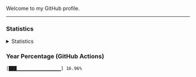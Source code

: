 Welcome to my GitHub profile.

---

### Statistics
<details>
<summary>Statistics</summary>
<img src="https://github-readme-stats.vercel.app/api?username=mudkipdev&show_icons=true">
</details>

### Year Percentage (GitHub Actions)
```
[███▁▁▁▁▁▁▁▁▁▁▁▁▁▁▁▁▁] 16.96%
```
